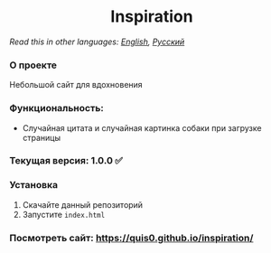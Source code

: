 <h1 align="center">Inspiration</h1>

*Read this in other languages: [English](README.md), [Русский](README.ru.md)*

### О проекте
Небольшой сайт для вдохновения

### Функциональность: 
* Случайная цитата и случайная картинка собаки при загрузке страницы

### Текущая версия: 1.0.0 :white_check_mark:

### Установка
1.  Скачайте данный репозиторий
2.  Запустите `index.html` 

### Посмотреть сайт: https://quis0.github.io/inspiration/

